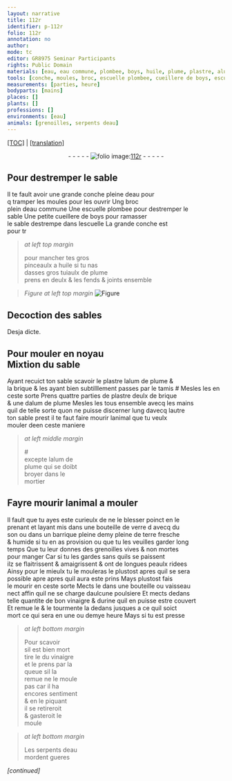 ```yaml
---
layout: narrative
title: 112r
identifier: p-112r
folio: 112r
annotation: no
author:
mode: tc
editor: GR8975 Seminar Participants
rights: Public Domain
materials: [eau, eau commune, plombee, boys, huile, plume, plastre, alum de plume, brique, verre, son, terre, vinaigre, urine]
tools: [conche, moules, broc, escuelle plombee, cueillere de boys, escuelle, pinceaulx a huile, tamis, mains, mortier, bouteille de verre, barrique, bouteille, vaisseau]
measurements: [parties, heure]
bodyparts: [mains]
places: []
plants: []
professions: []
environments: [eau]
animals: [grenoilles, serpents deau]
---
```


<p><a href="{{ site.baseurl }}/diplomatic/">[TOC]</a> | <a href="{{ site.baseurl }}/texts/p-112r_tl/" target="_blank">[translation]</a></p><div class="folio" align="center">- - - - - <a href="http://gallica.bnf.fr/ark:/12148/btv1b10500001g/f229.image" target="_blank"><img src="https://cu-mkp.github.io/2017-workshop-edition/assets/photo-icon.png" alt="folio image: " style="display:inline-block; margin-bottom:-3px;"/>112r</a> - - - - - </div>  
  

## Pour destremper le sable

 
Il te fault avoir une grande <span class="tl">conche</span> pleine d<span class="m">eau</span> pour<br/> <span class="del">q</span> tramper les <span class="tl">moules</span> pour les ouvrir Ung <span class="tl">broc</span><br/> plein d<span class="m">eau <span class="add">commune</span></span> Une <span class="tl">escuelle <span class="m">plombee</span></span> pour destremper le<br/> sable Une petite <span class="tl">cueillere de <span class="m">boys</span></span> pour ramasser<br/> le sable destrempe dans l<span class="tl">escuelle</span> <span class="del">La grande <span class="tl">conche</span> est</span><br/> <span class="del">pour tr</span>
 
> *at left top margin*
> 
> 
>   pour mancher tes gros<br/> <span class="tl">pinceaulx a <span class="m">huile</span></span> si tu nas<br/> dasses gros tuiaulx de <span class="m">plume</span><br/> prens en deulx & les fends & joints ensemble 
 
> *Figure*
> *at left top margin*
> <a href="https://drive.google.com/open?id=0B9-oNrvWdlO5MHphUzNsdW9DQ1U" target="_blank"><img src="https://cu-mkp.github.io/GR8975-edition/assets/photo-icon.png" alt="Figure" style="display:inline-block; margin-bottom:-3px;"/></a>
 
 
  

## Decoction des sables

 
Desja dicte.
 
 
  

## Pour mouler en noyau<br/> Mixtion du sable

 
Ayant recuict ton sable scavoir le <span class="m">plastre</span> l<span class="m">alum de plume</span> &<br/> la <span class="m">brique</span> & les ayant bien subtilllement passes <span class="add">par le <span class="tl">tamis</span> #</span> Mesles les en<br/> ceste sorte Prens quattre <span class="ms">parties</span> de <span class="m">plastre</span> deulx de <span class="m">brique</span><br/> & une d<span class="m">alum de plume</span> Mesles les tous ensemble avecq les <span class="tl"><span class="bp">mains</span></span><br/> <span class="del">quil</span> de telle sorte quon ne puisse discerner lung davecq lautre<br/> ton sable prest il te faut faire mourir lanimal que tu veulx<br/> mouler <span class="del">de</span>en ceste maniere
 
> *at left middle margin*
> 
> 
>   #<br/> excepte l<span class="m">alum de<br/> plume</span> qui se doibt<br/> broyer dans le<br/> <span class="tl">mortier</span>
 
 
  

## Fayre mourir lanimal a mouler

 
Il fault que tu ayes este curieulx de ne le blesser poinct en le<br/> prenant et layant mis dans une <span class="tl">bouteille de <span class="m">verre</span></span> <span class="del">d</span> avecq du<br/> <span class="m">son</span> ou dans un <span class="tl">barrique</span> <span class="del">pleine</span> demy pleine de <span class="m">terre</span> fresche<br/> & humide si tu en as provision ou que tu les veuilles garder long<br/> temps Que tu leur donnes des <span class="al">grenoilles</span> vives & non mortes<br/> pour manger Car si tu les gardes sans quils se paissent<br/> ilz se flaitrissent & amaigrissent & ont de longues peaulx ridees<br/> Ainsy pour le mieulx tu le mouleras le plustost <span class="del">apres</span> quil se sera<br/> possible <span class="del">apre</span> apres quil aura este prins Mays plustost fais<br/> le mourir en ceste sorte Mects le dans une <span class="tl">bouteille</span> ou <span class="tl">vaisseau</span><br/> nect affin quil ne se charge daulcune poulsiere Et mects dedans<br/> telle quantite de bon <span class="m">vinaigre</span> & d<span class="m">urine</span> quil en puisse estre couvert<br/> Et remue le & le tourmente la dedans jusques a ce quil soict<br/> mort ce qui sera en une ou demye <span class="ms"><span class="tmp">heure</span></span> Mays si tu est presse
 
> *at left bottom margin*
> 
> 
>   Pour scavoir<br/> sil est bien mort<br/> tire le du <span class="m">vinaigre</span><br/> et le prens par la<br/> queue sil la<br/> remue ne le moule<br/> pas car il ha<br/> encores sentiment<br/> & en le piquant<br/> il se retireroit<br/> & gasteroit le<br/> moule
 
> *at left bottom margin*
> 
> 
>   Les <span class="al">serpents d<span class="env">eau</span></span><br/> mordent gueres
 
*[continued]*
 
